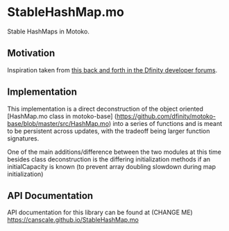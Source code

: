 # StableHashMap.mo 

Stable HashMaps in Motoko. 

## Motivation
Inspiration taken from [this back and forth in the Dfinity developer forums](https://forum.dfinity.org/t/clarification-on-stable-types-with-examples/11075).

## Implementation
This implementation is a direct deconstruction of the object oriented [HashMap.mo class in motoko-base]
(https://github.com/dfinity/motoko-base/blob/master/src/HashMap.mo)
into a series of functions and is meant to be persistent across updates, with the tradeoff 
being larger function signatures.

One of the main additions/difference between the two modules at this time besides class deconstruction
is the differing initialization methods if an initialCapacity is known (to prevent array doubling 
slowdown during map initialization)


## API Documentation

API documentation for this library can be found at (CHANGE ME) https://canscale.github.io/StableHashMap.mo


